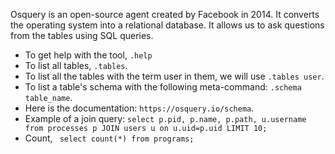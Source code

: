 Osquery is an open-source agent created by Facebook in 2014. It converts the operating system into a relational database. It allows us to ask questions from the tables using SQL queries.
- To get help with the tool, `.help`
- To list all tables, `.tables`.
- To list all the tables with the term user in them, we will use `.tables user`.
- To list a table's schema with the following meta-command: `.schema table_name`.
- Here is the documentation: `https://osquery.io/schema`.
- Example of a join query: `select p.pid, p.name, p.path, u.username from processes p JOIN users u on u.uid=p.uid LIMIT 10;`
- Count, ` select count(*) from programs;`
